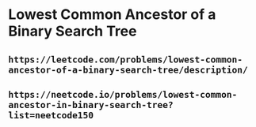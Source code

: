 # Lowest Common Ancestor of a Binary Search Tree

## `https://leetcode.com/problems/lowest-common-ancestor-of-a-binary-search-tree/description/`

## `https://neetcode.io/problems/lowest-common-ancestor-in-binary-search-tree?list=neetcode150`
